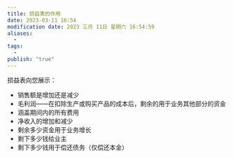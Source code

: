 ```yaml
---
title: 损益表的作用
date: 2023-03-11 16:54
modification date: 2023 三月 11日 星期六 16:54:59
aliases:
  - 
tags:
  - 
publish: "true"
---
```


损益表向您展示：

-   销售额是增加还是减少
-   毛利润——在扣除生产或购买产品的成本后，剩余的用于业务其他部分的资金
-   涵盖期间内的所有费用
-   净收入的增加和减少
-   剩余多少资金用于业务增长
-   剩下多少钱给业主
-   剩下多少钱用于偿还债务（仅偿还本金）